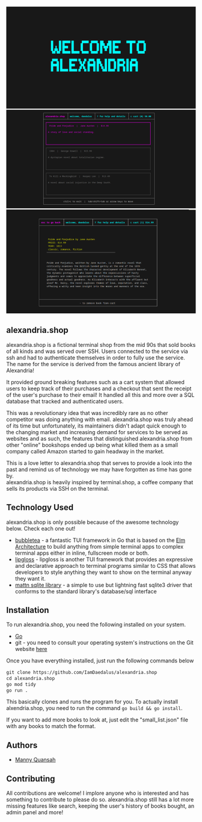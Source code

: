 ![welcome](./assets/welcome.png)
![catalogue](./assets/catalogue.png)
![details](./assets/details.png)

## alexandria.shop
alexandria.shop is a fictional terminal shop from the mid 90s that sold books of all
kinds and was served over SSH. Users connected to the service via ssh and had to authenticate
themselves in order to fully use the service. The name for the service is derived from the
famous ancient library of Alexandria!  
  
It provided ground breaking features such as a cart system that allowed users to keep
track of their purchases and a checkout that sent the receipt of the user's purchase to their
email! It handled all this and more over a SQL database that tracked and authenticated users.  
   
This was a revolutionary idea that was incredibly rare as no other competitor was
doing anything with email. alexandria.shop was truly ahead of its time but unfortunately, its
maintainers didn't adapt quick enough to the changing market and increasing demand for services
to be served as websites and as such, the features that distinguished alexandria.shop from
other "online" bookshops ended up being what killed them as a small company called Amazon
started to gain headway in the market.

This is a love letter to alexandria.shop that serves to provide a look into the past and remind
us of technology we may have forgotten as time has gone by.  
alexandria.shop is heavily inspired by terminal.shop, a coffee company that sells its products
via SSH on the terminal.


## Technology Used
alexandria.shop is only possible because of the awesome technology below. Check each one out!  
* [bubbletea](https://github.com/charmbracelet/bubbletea) - a fantastic TUI framework in Go that is based on the [Elm Architecture](https://guide.elm-lang.org/architecture/) to build anything
from simple terminal apps to complex terminal apps either in inline, fullscreen mode or both.
* [lipgloss](https://github.com/charmbracelet/lipgloss) - lipgloss is another TUI framework that provides an expressive and declarative approach to terminal
programs similar to CSS that allows developers to style anything they want to show on the terminal anyway they
want it.
* [mattn sqlite library](https://github.com/mattn/go-sqlite3) - a simple to use but lightning fast sqlite3 driver that conforms to the standard library's
database/sql interface

## Installation
To run alexandria.shop, you need the following installed on your system.
* [Go](https://go.dev/doc/install)
* git - you need to consult your operating system's instructions on the Git website [here](https://git-scm.com/book/en/v2/Getting-Started-Installing-Git)

Once you have everything installed, just run the following commands below

```
git clone https://github.com/IamDaedalus/alexandria.shop
cd alexandria.shop
go mod tidy
go run .
```

This basically clones and runs the program for you. To actually install alxendria.shop, you
need to run the command ```go build && go install```.

If you want to add more books to look at, just edit the "small_list.json" file with any books
to match the format.

## Authors
* [Manny Quansah](https://www.linkedin.com/in/IamDaedalus)

## Contributing
All contributions are welcome! I implore anyone who is interested and has something to
contribute to please do so. alexandria.shop still has a lot more missing features like search,
keeping the user's history of books bought, an admin panel and more!
